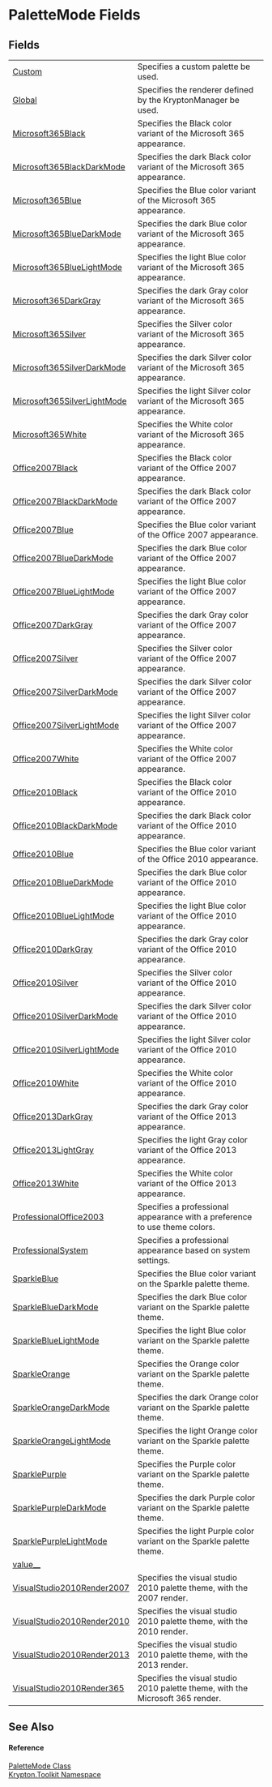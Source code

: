 # PaletteMode Fields




## Fields
<table>
<tr>
<td><a href="6e6273b0-59f0-5b0e-a32a-5d677bd7a9a7.md">Custom</a></td>
<td>Specifies a custom palette be used.</td></tr>
<tr>
<td><a href="2119e705-074a-798b-5714-b49664b1091f.md">Global</a></td>
<td>Specifies the renderer defined by the KryptonManager be used.</td></tr>
<tr>
<td><a href="0e88c438-906d-5957-3abd-60696b63ded8.md">Microsoft365Black</a></td>
<td>Specifies the Black color variant of the Microsoft 365 appearance.</td></tr>
<tr>
<td><a href="b83a6a99-81d0-615e-720f-365e8ce3eb12.md">Microsoft365BlackDarkMode</a></td>
<td>Specifies the dark Black color variant of the Microsoft 365 appearance.</td></tr>
<tr>
<td><a href="900fe9ad-23e6-23b1-1af5-405c1ac9d8c7.md">Microsoft365Blue</a></td>
<td>Specifies the Blue color variant of the Microsoft 365 appearance.</td></tr>
<tr>
<td><a href="2e911918-c12c-3a9f-0fed-daaaa2140e90.md">Microsoft365BlueDarkMode</a></td>
<td>Specifies the dark Blue color variant of the Microsoft 365 appearance.</td></tr>
<tr>
<td><a href="7cc6e292-2337-8628-952d-cd1822e63889.md">Microsoft365BlueLightMode</a></td>
<td>Specifies the light Blue color variant of the Microsoft 365 appearance.</td></tr>
<tr>
<td><a href="b867d651-3a26-0e27-94d1-bded60529b0c.md">Microsoft365DarkGray</a></td>
<td>Specifies the dark Gray color variant of the Microsoft 365 appearance.</td></tr>
<tr>
<td><a href="3592bbce-deae-f4ca-a406-7515ab3aa21d.md">Microsoft365Silver</a></td>
<td>Specifies the Silver color variant of the Microsoft 365 appearance.</td></tr>
<tr>
<td><a href="f702d757-9210-2897-d956-181d4e85bcff.md">Microsoft365SilverDarkMode</a></td>
<td>Specifies the dark Silver color variant of the Microsoft 365 appearance.</td></tr>
<tr>
<td><a href="1b5f6978-0b28-c5ef-d35c-1d9635cbf94e.md">Microsoft365SilverLightMode</a></td>
<td>Specifies the light Silver color variant of the Microsoft 365 appearance.</td></tr>
<tr>
<td><a href="5b1cdc56-af8d-551b-f067-13ffe15d8b84.md">Microsoft365White</a></td>
<td>Specifies the White color variant of the Microsoft 365 appearance.</td></tr>
<tr>
<td><a href="c95fb2af-503d-01f8-4654-9e7f902c4f28.md">Office2007Black</a></td>
<td>Specifies the Black color variant of the Office 2007 appearance.</td></tr>
<tr>
<td><a href="763936ad-1807-cab4-4a27-94b698cc2fa2.md">Office2007BlackDarkMode</a></td>
<td>Specifies the dark Black color variant of the Office 2007 appearance.</td></tr>
<tr>
<td><a href="a892698b-6af9-ea3e-6099-97de15959234.md">Office2007Blue</a></td>
<td>Specifies the Blue color variant of the Office 2007 appearance.</td></tr>
<tr>
<td><a href="f34cfd33-a281-5eb5-4d65-7f848547627d.md">Office2007BlueDarkMode</a></td>
<td>Specifies the dark Blue color variant of the Office 2007 appearance.</td></tr>
<tr>
<td><a href="fde991ec-f6a9-cbe2-c604-b951f064bb20.md">Office2007BlueLightMode</a></td>
<td>Specifies the light Blue color variant of the Office 2007 appearance.</td></tr>
<tr>
<td><a href="11e8a6cf-552f-b7f0-f3f9-fcee882630f7.md">Office2007DarkGray</a></td>
<td>Specifies the dark Gray color variant of the Office 2007 appearance.</td></tr>
<tr>
<td><a href="1b96cee3-5b87-dd92-f891-f0ba538097b5.md">Office2007Silver</a></td>
<td>Specifies the Silver color variant of the Office 2007 appearance.</td></tr>
<tr>
<td><a href="d668cc78-0398-cb7c-f2c8-fad2f20c9a4d.md">Office2007SilverDarkMode</a></td>
<td>Specifies the dark Silver color variant of the Office 2007 appearance.</td></tr>
<tr>
<td><a href="b5e88506-d46d-7823-ee06-45322d0ce70d.md">Office2007SilverLightMode</a></td>
<td>Specifies the light Silver color variant of the Office 2007 appearance.</td></tr>
<tr>
<td><a href="aecbed2d-d85e-4e79-5436-299a07010379.md">Office2007White</a></td>
<td>Specifies the White color variant of the Office 2007 appearance.</td></tr>
<tr>
<td><a href="9dd6b989-a667-e0f2-956e-a45d97cc1206.md">Office2010Black</a></td>
<td>Specifies the Black color variant of the Office 2010 appearance.</td></tr>
<tr>
<td><a href="d075c9aa-554f-02a7-13b4-521d2ddb7857.md">Office2010BlackDarkMode</a></td>
<td>Specifies the dark Black color variant of the Office 2010 appearance.</td></tr>
<tr>
<td><a href="3961594c-f469-582a-b3d5-add89bd0c526.md">Office2010Blue</a></td>
<td>Specifies the Blue color variant of the Office 2010 appearance.</td></tr>
<tr>
<td><a href="eb570573-15c3-03f5-558f-f2c167f6ab6b.md">Office2010BlueDarkMode</a></td>
<td>Specifies the dark Blue color variant of the Office 2010 appearance.</td></tr>
<tr>
<td><a href="6d6e3df5-ac81-acb6-1d56-2dfe7f7c4f84.md">Office2010BlueLightMode</a></td>
<td>Specifies the light Blue color variant of the Office 2010 appearance.</td></tr>
<tr>
<td><a href="e7398de3-bdf8-00a0-e6a2-854f4a1f4e83.md">Office2010DarkGray</a></td>
<td>Specifies the dark Gray color variant of the Office 2010 appearance.</td></tr>
<tr>
<td><a href="3363d4e3-ff37-2d89-3d92-2bdf594cef60.md">Office2010Silver</a></td>
<td>Specifies the Silver color variant of the Office 2010 appearance.</td></tr>
<tr>
<td><a href="5357a33e-1f19-0ae8-5c32-945a604dcc64.md">Office2010SilverDarkMode</a></td>
<td>Specifies the dark Silver color variant of the Office 2010 appearance.</td></tr>
<tr>
<td><a href="0cd394b1-1723-19d8-9a53-bba8bfd277c3.md">Office2010SilverLightMode</a></td>
<td>Specifies the light Silver color variant of the Office 2010 appearance.</td></tr>
<tr>
<td><a href="99975bd4-70c2-8c4f-ff21-970358a75cd1.md">Office2010White</a></td>
<td>Specifies the White color variant of the Office 2010 appearance.</td></tr>
<tr>
<td><a href="76ceb184-e4a1-e27b-b869-9df61e5852c0.md">Office2013DarkGray</a></td>
<td>Specifies the dark Gray color variant of the Office 2013 appearance.</td></tr>
<tr>
<td><a href="4568d3fe-0c4b-9997-9b9a-551b613753f5.md">Office2013LightGray</a></td>
<td>Specifies the light Gray color variant of the Office 2013 appearance.</td></tr>
<tr>
<td><a href="51092192-788d-1896-7fb0-6e6b31f0ee7d.md">Office2013White</a></td>
<td>Specifies the White color variant of the Office 2013 appearance.</td></tr>
<tr>
<td><a href="0d23c0f9-b658-9e92-46ec-e163b1830c3e.md">ProfessionalOffice2003</a></td>
<td>Specifies a professional appearance with a preference to use theme colors.</td></tr>
<tr>
<td><a href="b423f5e7-558e-3ae7-77fe-9b80bdc626d2.md">ProfessionalSystem</a></td>
<td>Specifies a professional appearance based on system settings.</td></tr>
<tr>
<td><a href="bbdd8427-ef7e-11e9-a1bc-ceb2a7575a76.md">SparkleBlue</a></td>
<td>Specifies the Blue color variant on the Sparkle palette theme.</td></tr>
<tr>
<td><a href="b1daf3ae-2be7-ded3-087a-6441ddd396f8.md">SparkleBlueDarkMode</a></td>
<td>Specifies the dark Blue color variant on the Sparkle palette theme.</td></tr>
<tr>
<td><a href="2fac4199-3bd1-b2dc-0b30-245eb43b2539.md">SparkleBlueLightMode</a></td>
<td>Specifies the light Blue color variant on the Sparkle palette theme.</td></tr>
<tr>
<td><a href="2c89fbc7-fcf5-114e-82ba-071d4e92e927.md">SparkleOrange</a></td>
<td>Specifies the Orange color variant on the Sparkle palette theme.</td></tr>
<tr>
<td><a href="9651eb2c-86d1-4c8b-b684-5905b475ae5d.md">SparkleOrangeDarkMode</a></td>
<td>Specifies the dark Orange color variant on the Sparkle palette theme.</td></tr>
<tr>
<td><a href="0658c4f2-b5ad-35cc-6f0f-18f79b19c752.md">SparkleOrangeLightMode</a></td>
<td>Specifies the light Orange color variant on the Sparkle palette theme.</td></tr>
<tr>
<td><a href="047357a4-9546-9a4b-6cd4-f2a1a3ed78a7.md">SparklePurple</a></td>
<td>Specifies the Purple color variant on the Sparkle palette theme.</td></tr>
<tr>
<td><a href="b3f5d592-d0ed-30fb-2cfa-54971ef8bde8.md">SparklePurpleDarkMode</a></td>
<td>Specifies the dark Purple color variant on the Sparkle palette theme.</td></tr>
<tr>
<td><a href="9e918763-92df-d859-50be-3fb27b85e8fa.md">SparklePurpleLightMode</a></td>
<td>Specifies the light Purple color variant on the Sparkle palette theme.</td></tr>
<tr>
<td><a href="752e1734-042d-70c6-0a09-2f8e989d927b.md">value__</a></td>
<td> </td></tr>
<tr>
<td><a href="f1f16b57-885d-8a5d-eb1c-c9c4eef23e52.md">VisualStudio2010Render2007</a></td>
<td>Specifies the visual studio 2010 palette theme, with the 2007 render.</td></tr>
<tr>
<td><a href="20bb9644-7127-af56-f7a7-0821cfa9624f.md">VisualStudio2010Render2010</a></td>
<td>Specifies the visual studio 2010 palette theme, with the 2010 render.</td></tr>
<tr>
<td><a href="f918d611-d523-07fa-b945-81bd1cd96ec1.md">VisualStudio2010Render2013</a></td>
<td>Specifies the visual studio 2010 palette theme, with the 2013 render.</td></tr>
<tr>
<td><a href="db46eb57-5a7b-f44a-a071-71621dda1454.md">VisualStudio2010Render365</a></td>
<td>Specifies the visual studio 2010 palette theme, with the Microsoft 365 render.</td></tr>
</table>

## See Also


#### Reference
<a href="5a763116-fcba-0451-7e14-4d1c25fa237f.md">PaletteMode Class</a>  
<a href="79d2eac2-21f4-54ff-7552-b20c33c30600.md">Krypton.Toolkit Namespace</a>  
